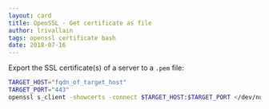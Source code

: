 ```yaml
---
layout: card
title: OpenSSL - Get certificate as file
author: lrivallain
tags: openssl certificate bash
date: 2018-07-16
---
```


Export the SSL certificate(s) of a server to a `.pem` file:

```bash
TARGET_HOST="fqdn_of_target_host"
TARGET_PORT="443"
openssl s_client -showcerts -connect $TARGET_HOST:$TARGET_PORT </dev/null 2>/dev/null|openssl x509 -outform PEM > $TARGET_HOST.pem
```

